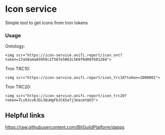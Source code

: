 # Icon service
Simple tool to get icons from tron tokens

### Usage



Ontology:
```text
<img scr="https://icon-service.unifi.report/icon_ont?token=17a58a4a65959c2f567e5063c560f9d09fb81284">
```
Tron TRC10:
```text
<img scr="https://icon-service.unifi.report/icon_trc10?token=1000001">
```
Tron TRC20:
```text
<img scr="https://icon-service.unifi.report/icon_trc20?token=TLvDJcvKJDi3QuHgFbJC6SeTj3UacmtQU3">
```
## Helpful links
https://raw.githubusercontent.com/BitGuildPlatform/dapps
